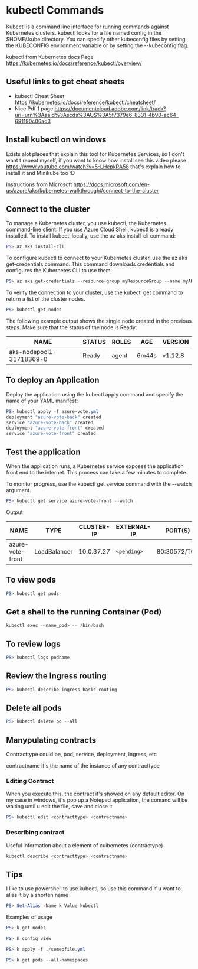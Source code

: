 # kubectl Commands

Kubectl is a command line interface for running commands against Kubernetes clusters. kubectl looks for a file named config in the $HOME/.kube directory. You can specify other kubeconfig files by setting the KUBECONFIG environment variable or by setting the --kubeconfig flag.

kubectl from Kubernetes docs Page <https://kubernetes.io/docs/reference/kubectl/overview/>

## Useful links to get cheat sheets

- kubectl Cheat Sheet <https://kubernetes.io/docs/reference/kubectl/cheatsheet/>
- Nice Pdf 1 page <https://documentcloud.adobe.com/link/track?uri=urn%3Aaaid%3Ascds%3AUS%3A5f7379e6-8331-4b90-ac64-691190c06ad3>

## Install kubectl on windows

Exists alot places that explain this tool for Kubernetes Services, so I don't want t repeat myself, if you want to know how install see this video please
<https://www.youtube.com/watch?v=5-LHcpkRA58> that's explain how to install it and Minikube too :D

Instructions from Microsoft
<https://docs.microsoft.com/en-us/azure/aks/kubernetes-walkthrough#connect-to-the-cluster>

## Connect to the cluster

To manage a Kubernetes cluster, you use kubectl, the Kubernetes command-line client. If you use Azure Cloud Shell, kubectl is already installed. To install kubectl locally, use the az aks install-cli command:

``` powershell
PS> az aks install-cli
```

To configure kubectl to connect to your Kubernetes cluster, use the az aks get-credentials command. This command downloads credentials and configures the Kubernetes CLI to use them.

``` powershell
PS> az aks get-credentials --resource-group myResourceGroup --name myAKSCluster
```

To verify the connection to your cluster, use the kubectl get command to return a list of the cluster nodes.

``` powershell
PS> kubectl get nodes
```

The following example output shows the single node created in the previous steps. Make sure that the status of the node is Ready:

| NAME | STATUS | ROLES | AGE | VERSION
|---|---|---|---|---
| aks-nodepool1-31718369-0 | Ready | agent | 6m44s | v1.12.8

## To deploy an Application

Deploy the application using the kubectl apply command and specify the name of your YAML manifest:

``` powershell
PS> kubectl apply -f azure-vote.yml
deployment "azure-vote-back" created
service "azure-vote-back" created
deployment "azure-vote-front" created
service "azure-vote-front" created
```

## Test the application

When the application runs, a Kubernetes service exposes the application front end to the internet. This process can take a few minutes to complete.

To monitor progress, use the kubectl get service command with the --watch argument.

``` powershell
PS> kubectl get service azure-vote-front --watch
```

Output

| NAME | TYPE | CLUSTER-IP | EXTERNAL-IP | PORT(S) | AGE
|---|---|---|---|---|---
| azure-vote-front | LoadBalancer | 10.0.37.27 | ```<pending>``` | 80:30572/TCP | 6s

## To view pods

``` powershell
PS> kubectl get pods
```

## Get a shell to the running Container (Pod)

``` powershell
kubectl exec -<name_pod> -- /bin/bash
```

## To review logs

``` powershell
PS> kubectl logs podname
```

## Review the Ingress routing

``` powershell
PS> kubectl describe ingress basic-routing
```

## Delete all pods

``` powershell
PS> kubectl delete po --all
```

## Manypulating contracts

Contracttype could be, pod, service, deployment, ingress, etc

contractname it's the name of the instance of any contracttype

### Editing Contract

When you execute this, the contract it's showed on any default editor. On my case in windows, it's pop up a Notepad application, the comand will be waiting until u edit the file, save and close it

``` powershell
PS> kubectl edit <contracttype> <contractname>
```

### Describing contract

Useful information about a element of cuibernetes (contractype)

``` powershell
kubectl describe <contracttype> <contractname>
```

## Tips

I like to use powershell to use kubectl, so use this command if u want to alias it by a shorten name

``` powershell
PS> Set-Alias -Name k Value kubectl
```

Examples of usage

``` powershell
PS> k get nodes

PS> k config view

PS> k apply -f ./somepfile.yml

PS> k get pods --all-namespaces
```
